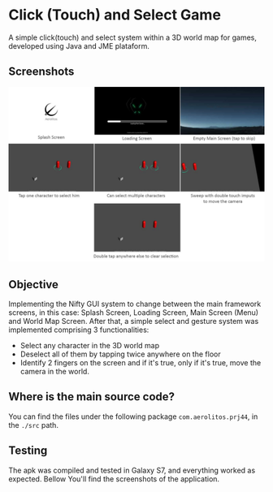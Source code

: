 # Click (Touch) and Select Game
A simple click(touch) and select system within a 3D world map for games, developed using Java and JME plataform.

## Screenshots
![Screenshot](https://github.com/pfirmino/click-and-select-game/blob/master/screenshots/screenshots.jpg?raw=true)

## Objective
Implementing the Nifty GUI system to change between the main framework screens, in this case: Splash Screen, Loading Screen, Main Screen (Menu) and World Map Screen.
After that, a simple select and gesture system was implemented comprising 3 functionalities:
* Select any character in the 3D world map
* Deselect all of them by tapping twice anywhere on the floor
* Identify 2 fingers on the screen and if it's true, only if it's true, move the camera in the world.

## Where is the main source code?
You can find the files under the following package `com.aerolitos.prj44`, in the `./src` path.

## Testing 
The apk was compiled and tested in Galaxy S7, and everything worked as expected. Bellow You'll find the screenshots of the application.
